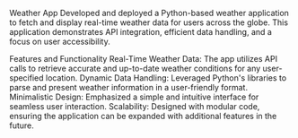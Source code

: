 Weather App
Developed and deployed a Python-based weather application to fetch and display real-time weather data for users across the globe. This application demonstrates API integration, efficient data handling, and a focus on user accessibility.

Features and Functionality
Real-Time Weather Data: The app utilizes API calls to retrieve accurate and up-to-date weather conditions for any user-specified location.
Dynamic Data Handling: Leveraged Python's libraries to parse and present weather information in a user-friendly format.
Minimalistic Design: Emphasized a simple and intuitive interface for seamless user interaction.
Scalability: Designed with modular code, ensuring the application can be expanded with additional features in the future.
